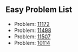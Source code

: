 Easy Problem List
-----------------

+ Problem: [11172](http://uva.onlinejudge.org/external/111/11172.html)
+ Problem: [11498](http://uva.onlinejudge.org/external/114/11498.html)
+ Problem: [11507](http://uva.onlinejudge.org/external/115/11507.html)
+ Problem: [10114](http://uva.onlinejudge.org/external/101/10114.html)

